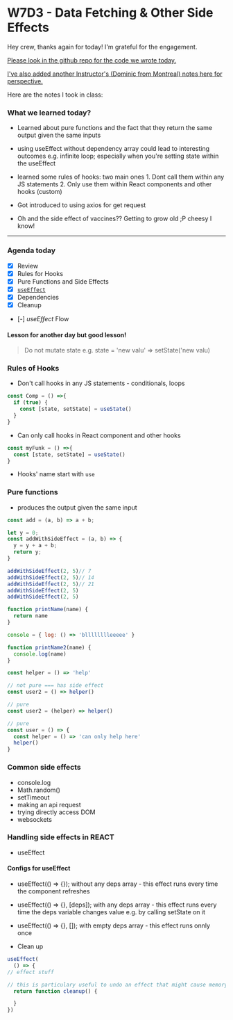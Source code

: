 # W7D3 - Data Fetching & Other Side Effects

Hey crew, thanks again for today! I'm grateful for the engagement.

[Please look in the github repo for the code we wrote today.](https://github.com/hafbau/lecture_notes/tree/master/w7d3)

[I've also added another Instructor's (Dominic from Montreal) notes here for perspective.](https://github.com/DominicTremblay/w7d3-react-lecture)

Here are the notes I took in class:

### What we learned today?
- Learned about pure functions and the fact that they return the same output given the same inputs
- using useEffect without dependency array could lead to interesting outcomes e.g. infinite loop; especially when you're setting state within the useEffect
- learned some rules of hooks: two main ones 1. Dont call them within any JS statements 2. Only use them within React components and other hooks (custom)
- Got introduced to using axios for get request

- Oh and the side effect of vaccines?? Getting to grow old ;P cheesy I know!


---

### Agenda today
- [x] Review
- [x] Rules for Hooks
- [x] Pure Functions and Side Effects
- [x] [`useEffect`](https://codesandbox.io/s/use-effect-2mzi8?file=/src/index.js)
- [x] Dependencies
- [x] Cleanup
- [-] _useEffect_ Flow

#### Lesson for another day but good lesson!
> Do not mutate state e.g. state = 'new valu' => setState('new valu)

### Rules of Hooks

- Don't call hooks in any JS statements - conditionals, loops

```js
const Comp = () =>{
  if (true) {
    const [state, setState] = useState()
  }
}
```

- Can only call hooks in React component and other hooks

```js
const myFunk = () =>{
  const [state, setState] = useState()
}
```

- Hooks' name start with `use`

### Pure functions

- produces the output given the same input

```js
const add = (a, b) => a + b;
```


```js
let y = 0;
const addWithSideEffect = (a, b) => {
  y = y + a + b;
  return y;
}

addWithSideEffect(2, 5)// 7
addWithSideEffect(2, 5)// 14
addWithSideEffect(2, 5)// 21
addWithSideEffect(2, 5)
addWithSideEffect(2, 5)
```


```js
function printName(name) {
  return name
}

console = { log: () => 'blllllllleeeee' }

function printName2(name) {
  console.log(name)
}
```

```js
const helper = () => 'help'

// not pure === has side effect
const user2 = () => helper()

// pure
const user2 = (helper) => helper()

// pure
const user = () => {
  const helper = () => 'can only help here'
  helper()
}
```


### Common side effects

- console.log
- Math.random()
- setTimeout
- making an api request
- trying directly access DOM
- websockets

### Handling side effects in REACT

- useEffect

#### Configs for useEffect

- useEffect(() => {}); without any deps array - this effect runs every time the component refreshes

- useEffect(() => {}, [deps]); with any deps array - this effect runs every time the deps variable changes value e.g. by calling setState on it

- useEffect(() => {}, []); with empty deps array - this effect runs onnly once

- Clean up

```js
useEffect(
  () => {
// effect stuff

// this is particulary useful to undo an effect that might cause memory leak e.g. setInterval
  return function cleanup() {

  }
})
```
